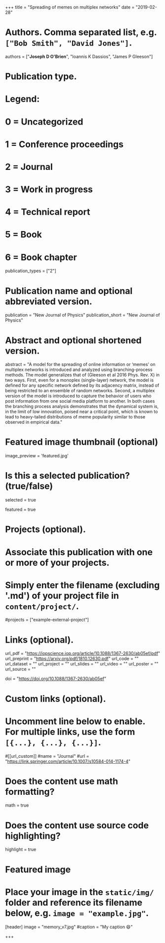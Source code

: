 +++
title = "Spreading of memes on multiplex networks"
date = "2019-02-28"

# Authors. Comma separated list, e.g. `["Bob Smith", "David Jones"]`.

authors = ["**Joseph D O'Brien**", "Ioannis K Dassios", "James P Gleeson"]

# Publication type.
# Legend:
# 0 = Uncategorized
# 1 = Conference proceedings
# 2 = Journal
# 3 = Work in progress
# 4 = Technical report
# 5 = Book
# 6 = Book chapter
publication_types = ["2"]

# Publication name and optional abbreviated version.
publication = "New Journal of Physics"
publication_short = "New Journal of Physics"

# Abstract and optional shortened version.
abstract = "A model for the spreading of online information or ‘memes’ on multiplex networks is introduced and analyzed using branching-process methods. The model generalizes that of (Gleeson et al 2016 Phys. Rev. X) in two ways. First, even for a monoplex (single-layer) network, the model is defined for any specific network defined by its adjacency matrix, instead of being restricted to an ensemble of random networks. Second, a multiplex version of the model is introduced to capture the behavior of users who post information from one social media platform to another. In both cases the branching process analysis demonstrates that the dynamical system is, in the limit of low innovation, poised near a critical point, which is known to lead to heavy-tailed distributions of meme popularity similar to those observed in empirical data."

# Featured image thumbnail (optional)
image_preview = 'featured.jpg'

# Is this a selected publication? (true/false)
selected = true

featured = true


# Projects (optional).
#   Associate this publication with one or more of your projects.
#   Simply enter the filename (excluding '.md') of your project file in `content/project/`.
#projects = ["example-external-project"]

# Links (optional).
url_pdf = "https://iopscience.iop.org/article/10.1088/1367-2630/ab05ef/pdf"
url_preprint = "https://arxiv.org/pdf/1810.12630.pdf"
url_code = ""
url_dataset = ""
url_project = ""
url_slides = ""
url_video = ""
url_poster = ""
url_source = ""

doi = "https://doi.org/10.1088/1367-2630/ab05ef"

# Custom links (optional).
#   Uncomment line below to enable. For multiple links, use the form `[{...}, {...}, {...}]`.
#[[url_custom]]
#name = "Journal"
#url = "https://link.springer.com/article/10.1007/s10584-014-1174-4"

# Does the content use math formatting?
math = true

# Does the content use source code highlighting?
highlight = true
  
# Featured image
# Place your image in the `static/img/` folder and reference its filename below, e.g. `image = "example.jpg"`.
[header]
image = "memory_v7.jpg"
#caption = "My caption :smile:"

+++
